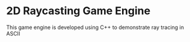 # 2D Raycasting Game Engine
This game engine is developed using C++ to demonstrate ray tracing in ASCII


